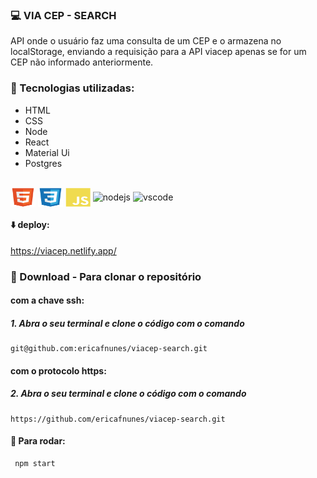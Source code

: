 ### :computer: VIA CEP - SEARCH

API onde o usuário faz uma consulta de um CEP e o armazena no localStorage, enviando a requisição para a API viacep
apenas se for um CEP não informado anteriormente.

### :rocket: Tecnologias utilizadas:

- HTML
- CSS
- Node
- React
- Material Ui
- Postgres

<div style="display: inline_block"><br>
  <img align="center" alt="HTML" height="30" width="40" src="https://raw.githubusercontent.com/devicons/devicon/master/icons/html5/html5-original.svg">
  <img align="center" alt="CSS" height="30" width="40" src="https://raw.githubusercontent.com/devicons/devicon/master/icons/css3/css3-original.svg">
  <img align="center" alt="Js" height="30" width="40" src="https://raw.githubusercontent.com/devicons/devicon/master/icons/javascript/javascript-plain.svg">
  <img  align="center" alt="nodejs" height="30" width="40" src="https://cdn.jsdelivr.net/gh/devicons/devicon/icons/nodejs/nodejs-original-wordmark.svg" />
 <img  align="center" alt="vscode" height="30" width="40" src="https://cdn.jsdelivr.net/gh/devicons/devicon/icons/vscode/vscode-original-wordmark.svg" />
</div>

#### :arrow_down: deploy:

<a src="https://viacep.netlify.app/">https://viacep.netlify.app/</a>

### :floppy_disk: Download - Para clonar o repositório

#### com a chave ssh:

##### 1. Abra o seu terminal e clone o código com o comando

    git@github.com:ericafnunes/viacep-search.git

#### com o protocolo https:

##### 2. Abra o seu terminal e clone o código com o comando

    https://github.com/ericafnunes/viacep-search.git

#### :wrench: Para rodar:

     npm start
